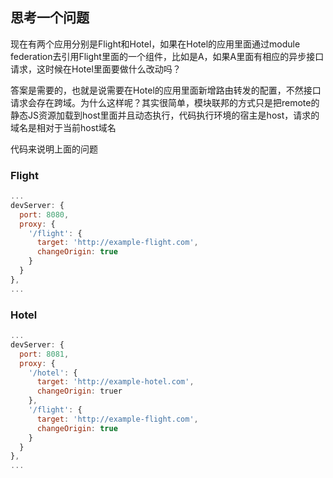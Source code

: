 ## 思考一个问题

现在有两个应用分别是Flight和Hotel，如果在Hotel的应用里面通过module federation去引用Flight里面的一个组件，比如是A，如果A里面有相应的异步接口请求，这时候在Hotel里面要做什么改动吗？

答案是需要的，也就是说需要在Hotel的应用里面新增路由转发的配置，不然接口请求会存在跨域。为什么这样呢？其实很简单，模块联邦的方式只是把remote的静态JS资源加载到host里面并且动态执行，代码执行环境的宿主是host，请求的域名是相对于当前host域名


代码来说明上面的问题

### Flight
```js
...
devServer: {
  port: 8080,
  proxy: {
    '/flight': {
      target: 'http://example-flight.com',
      changeOrigin: true
    }
  }
},
...

```

### Hotel

```js
...
devServer: {
  port: 8081,
  proxy: {
    '/hotel': {
      target: 'http://example-hotel.com',
      changeOrigin: truer
    },
    '/flight': {
      target: 'http://example-flight.com',
      changeOrigin: true
    }
  }
},
...

```
